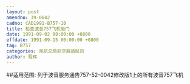 ```yaml
---
layout: post
amendno: 39-0642
cadno: CAD1991-B757-10
title: 检查波音757飞机舱门
date: 1991-09-02 00:00:00 +0800
effdate: 1991-09-15 00:00:00 +0800
tag: B757
categories: 民航总局航空器适航司
author: 程辉
---
```


##适用范围:
列于波音服务通告757-52-0042修改版1上的所有波音757飞机

